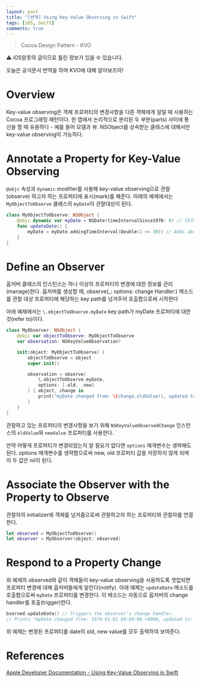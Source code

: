 ```yaml
---
layout: post
title: "[번역] Using Key-Value Observing in Swift"
tags: [iOS, Swift]
comments: true
---
```


> Cocoa Design Pattern - KVO  

⚠ iOS알못의 글이므로 틀린 정보가 있을 수 있습니다.  

오늘은 공식문서 번역을 하며 KVO에 대해 알아보즈아!

# **Overview**

Key-value observing은 객체 프로퍼티의 변경사항을 다른 객체에게 알릴 때 사용하는 Cocoa 프로그래밍 패턴이다. 한 앱에서 논리적으로 분리된 두 부분(parts) 사이에 통신을 할 때 유용하다 - 예를 들어 모델과 뷰. NSObject를 상속받는 클래스에 대해서만 key-value observing이 가능하다.

# **Annotate a Property for Key-Value Observing**

`@objc` 속성과 `dynamic` modifier를 사용해 key-value observing으로 관찰(observe) 하고자 하는 프로퍼티에 표시(mark)를 해준다. 아래의 예제에서는 `MyObjectToObserve` 클래스의 `myDate`이 관찰대상이 된다.

```swift
class MyObjectToObserve: NSObject {
    @objc dynamic var myDate = NSDate(timeIntervalSince1970: 0) // 1970
    func updateDate() {
        myDate = myDate.addingTimeInterval(Double(2 << 30)) // Adds about 68 years.
    }
}
```

# **Define an Observer**

옵저버 클래스의 인스턴스는 하나 이상의 프로퍼티의 변경에 대한 정보를 관리(manage)한다. 옵저버를 생성할 때, observe(_: options: change Handler:) 메소드를 관찰 대상 프로퍼티에 해당하는 key path를 넘겨주어 호출함으로써 시작한다

아래 예제에서는 `\.objectToObserve.myDate` key path가 myDate 프로퍼티에 대한 것(refer to)이다.

```swift
class MyObserver: NSObject {
    @objc var objectToObserve: MyObjectToObserve
    var observation: NSKeyValueObservation?

    init(object: MyObjectToObserve) {
        objectToObserve = object
        super.init()

        observation = observe(
            \.objectToObserve.myDate,
            options: [.old, .new]
        ) { object, change in
            print("myDate changed from: \(change.oldValue!), updated to: \(change.newValue!)")
        }
    }
}
```

관찰하고 있는 프로퍼티의 변경사항을 보기 위해 `NSKeyValueObservedChange` 인스턴스의 `oldValue`와 `newValue` 프로퍼티를 사용한다.

만약 어떻게 프로퍼티가 변경되었는지 알 필요가 없다면 `options` 매개변수는 생략해도된다. options 매개변수를 생략함으로써 new, old 프로퍼티 값을 저장하지 않게 되며 이 두 값은 nil이 된다.

# **Associate the Observer with the Property to Observe**

관찰자의 initializer에 객체를 넘겨줌으로써 관찰하고자 하는 프로퍼티와 관찰자를 연결한다.

```swift
let observed = MyObjectToObserve()
let observer = MyObserver(object: observed)
```

# **Respond to a Property Change**

위 예제의 observed와 같이 객체들이 key-value observing을 사용하도록 셋업되면 프로퍼티 변경에 대해 옵저버들에게 알린다(notify). 아래 예제는 `updateDate` 메소드를 호출함으로써 `myDate` 프로퍼티를 변경한다. 이 메소드는 자동으로 옵저버의 change handler를 호출(trigger)한다.

```swift
bserved.updateDate() // Triggers the observer's change handler.
// Prints "myDate changed from: 1970-01-01 00:00:00 +0000, updated to: 2038-01-19 03:14:08 +0000"

```

위 예제는 변경된 프로퍼티를 date의 old, new value를 모두 출력하여 보여준다.

# References

[Apple Developer Documentation - Using Key-Value Observing in Swift](https://developer.apple.com/documentation/swift/cocoa_design_patterns/using_key-value_observing_in_swift)
